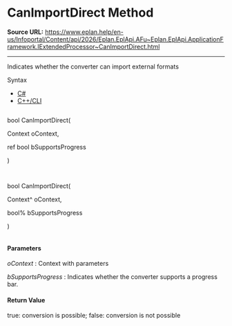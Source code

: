 # CanImportDirect Method

**Source URL:** https://www.eplan.help/en-us/Infoportal/Content/api/2026/Eplan.EplApi.AFu~Eplan.EplApi.ApplicationFramework.IExtendedProcessor~CanImportDirect.html

---

Indicates whether the converter can import external formats

Syntax

- [C#](#i-syntax-CS)
- [C++/CLI](#i-syntax-CPP2005)

```
```
bool CanImportDirect( 

   Context oContext,

   ref bool bSupportsProgress

)
```
```

```
```
bool CanImportDirect( 

   Context^ oContext,

   bool% bSupportsProgress

)
```
```

#### Parameters

*oContext*
:   Context with parameters

*bSupportsProgress*
:   Indicates whether the converter supports a progress bar.

#### Return Value

true: conversion is possible; false: conversion is not possible
